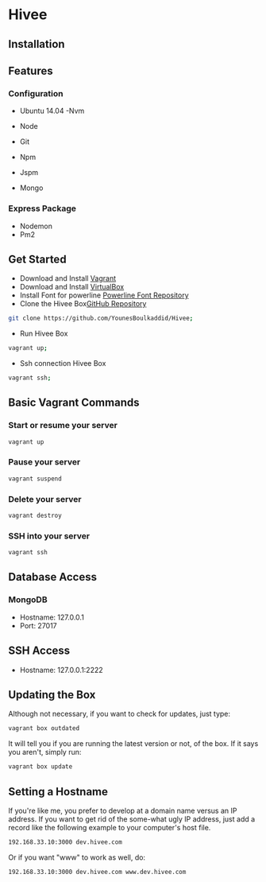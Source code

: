 Hivee
=================
Installation
-----------------
## Features

### Configuration

- Ubuntu 14.04 
-Nvm

- Node 
- Git
- Npm
- Jspm 
- Mongo

### Express Package

- Nodemon
- Pm2 


## Get Started

* Download and Install [Vagrant][1]
* Download and Install [VirtualBox][2]
* Install Font for powerline [Powerline Font Repository][4]
* Clone the Hivee Box[GitHub Repository][3]
```bash
git clone https://github.com/YounesBoulkaddid/Hivee;
```
* Run Hivee Box

```bash
vagrant up;
```

* Ssh connection Hivee Box

```bash
vagrant ssh;
```

## Basic Vagrant Commands


### Start or resume your server
```bash
vagrant up
```

### Pause your server
```bash
vagrant suspend
```

### Delete your server
```bash
vagrant destroy
```

### SSH into your server
```bash
vagrant ssh
```




## Database Access

### MongoDB

- Hostname: 127.0.0.1
- Port: 27017


## SSH Access

- Hostname: 127.0.0.1:2222

## Updating the Box

Although not necessary, if you want to check for updates, just type:

```bash
vagrant box outdated
```

It will tell you if you are running the latest version or not, of the box. If it says you aren't, simply run:

```bash
vagrant box update
```


## Setting a Hostname

If you're like me, you prefer to develop at a domain name versus an IP address. If you want to get rid of the some-what ugly IP address, just add a record like the following example to your computer's host file.

```bash
192.168.33.10:3000 dev.hivee.com
```

Or if you want "www" to work as well, do:

```bash
192.168.33.10:3000 dev.hivee.com www.dev.hivee.com
```



 [1]: https://www.vagrantup.com/downloads.html
 [2]: https://www.virtualbox.org/wiki/Downloads
 [3]: https://github.com/YounesBoulkaddid/Hivee
 [4]: https://github.com/Lokaltog/powerline-fonts